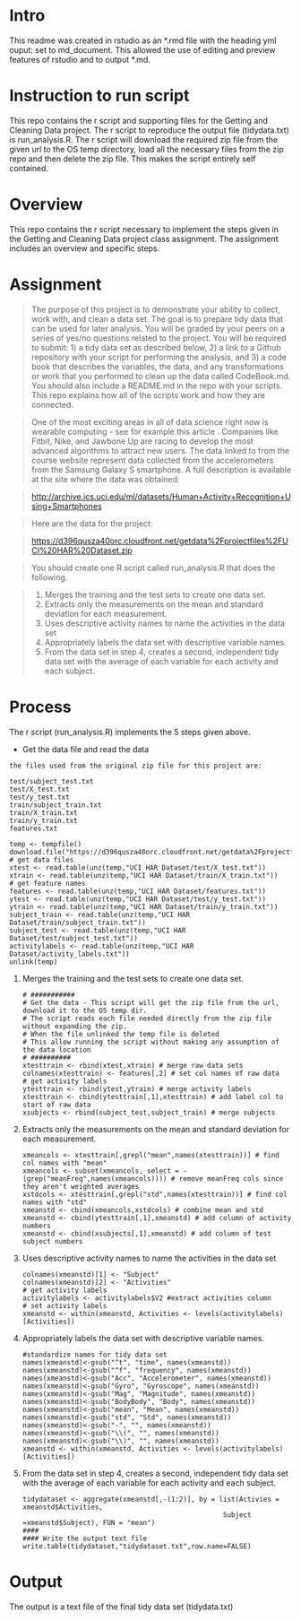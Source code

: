 Intro
=====

This readme was created in rstudio as an *.rmd file with the heading yml
ouput: set to md\_document. This allowed the use of editing and preview
features of rstudio and to output *.md.

Instruction to run script
=========================

This repo contains the r script and supporting files for the Getting and
Cleaning Data project. The r script to reproduce the output file
(tidydata.txt) is run\_analysis.R. The r script will download the
required zip file from the given url to the OS temp directory, load all
the necessary files from the zip repo and then delete the zip file. This
makes the script entirely self contained.

Overview
========

This repo contains the r script necessary to implement the steps given
in the Getting and Cleaning Data project class assignment. The
assignment includes an overview and specific steps.

Assignment
==========

> The purpose of this project is to demonstrate your ability to collect,
> work with, and clean a data set. The goal is to prepare tidy data that
> can be used for later analysis. You will be graded by your peers on a
> series of yes/no questions related to the project. You will be
> required to submit: 1) a tidy data set as described below, 2) a link
> to a Github repository with your script for performing the analysis,
> and 3) a code book that describes the variables, the data, and any
> transformations or work that you performed to clean up the data called
> CodeBook.md. You should also include a README.md in the repo with your
> scripts. This repo explains how all of the scripts work and how they
> are connected.

> One of the most exciting areas in all of data science right now is
> wearable computing - see for example this article . Companies like
> Fitbit, Nike, and Jawbone Up are racing to develop the most advanced
> algorithms to attract new users. The data linked to from the course
> website represent data collected from the accelerometers from the
> Samsung Galaxy S smartphone. A full description is available at the
> site where the data was obtained:

> <http://archive.ics.uci.edu/ml/datasets/Human+Activity+Recognition+Using+Smartphones>

> Here are the data for the project:

> <https://d396qusza40orc.cloudfront.net/getdata%2Fprojectfiles%2FUCI%20HAR%20Dataset.zip>

> You should create one R script called run\_analysis.R that does the
> following.

> 1.  Merges the training and the test sets to create one data set.
> 2.  Extracts only the measurements on the mean and standard deviation
>     for each measurement.
> 3.  Uses descriptive activity names to name the activities in the data
>     set
> 4.  Appropriately labels the data set with descriptive variable names.
> 5.  From the data set in step 4, creates a second, independent tidy
>     data set with the average of each variable for each activity and
>     each subject.

Process
=======

The r script (run\_analysis.R) implements the 5 steps given above.

-   Get the data file and read the data

<!-- -->

    the files used from the original zip file for this project are:

    test/subject_test.txt
    test/X_test.txt
    test/y_test.txt
    train/subject_train.txt
    train/X_train.txt
    train/y_train.txt
    features.txt

    temp <- tempfile()
    download.file("https://d396qusza40orc.cloudfront.net/getdata%2Fprojectfiles%2FUCI%20HAR%20Dataset.zip",temp)
    # get data files
    xtest <- read.table(unz(temp,"UCI HAR Dataset/test/X_test.txt"))
    xtrain <- read.table(unz(temp,"UCI HAR Dataset/train/X_train.txt"))
    # get feature names
    features <- read.table(unz(temp,"UCI HAR Dataset/features.txt"))
    ytest <- read.table(unz(temp,"UCI HAR Dataset/test/y_test.txt"))
    ytrain <- read.table(unz(temp,"UCI HAR Dataset/train/y_train.txt"))
    subject_train <- read.table(unz(temp,"UCI HAR Dataset/train/subject_train.txt"))
    subject_test <- read.table(unz(temp,"UCI HAR Dataset/test/subject_test.txt"))
    activitylabels <- read.table(unz(temp,"UCI HAR Dataset/activity_labels.txt"))
    unlink(temp)

1.  Merges the training and the test sets to create one data set.

        # ###########
        # Get the data - This script will get the zip file from the url, download it to the OS temp dir.
        # The script reads each file needed directly from the zip file without expanding the zip.
        # When the file unlinked the temp file is deleted
        # This allow running the script without making any assumption of the data location
        # ##########
        xtesttrain <- rbind(xtest,xtrain) # merge raw data sets
        colnames(xtesttrain) <- features[,2] # set col names of raw data
        # get activity labels
        ytesttrain <- rbind(ytest,ytrain) # merge activity labels
        xtesttrain <- cbind(ytesttrain[,1],xtesttrain) # add label col to start of raw data 
        xsubjects <- rbind(subject_test,subject_train) # merge subjects

2.  Extracts only the measurements on the mean and standard deviation
    for each measurement.

        xmeancols <- xtesttrain[,grepl("mean",names(xtesttrain))] # find col names with "mean"
        xmeancols <- subset(xmeancols, select = -(grep("meanFreq",names(xmeancols)))) # remove meanFreq cols since they aren't weighted averages
        xstdcols <- xtesttrain[,grepl("std",names(xtesttrain))] # find col names with "std"
        xmeanstd <- cbind(xmeancols,xstdcols) # combine mean and std
        xmeanstd <- cbind(ytesttrain[,1],xmeanstd) # add column of activity numbers
        xmeanstd <- cbind(xsubjects[,1],xmeanstd) # add column of test subject numbers

3.  Uses descriptive activity names to name the activities in the data
    set

        colnames(xmeanstd)[1] <- "Subject"
        colnames(xmeanstd)[2] <- "Activities"
        # get activity labels
        activitylabels <- activitylabels$V2 #extract activities column
        # set activity labels 
        xmeanstd <- within(xmeanstd, Activities <- levels(activitylabels)[Activities])

4.  Appropriately labels the data set with descriptive variable names.

        #standardize names for tidy data set
        names(xmeanstd)<-gsub("^t", "time", names(xmeanstd))
        names(xmeanstd)<-gsub("^f", "frequency", names(xmeanstd))
        names(xmeanstd)<-gsub("Acc", "Accelerometer", names(xmeanstd))
        names(xmeanstd)<-gsub("Gyro", "Gyroscope", names(xmeanstd))
        names(xmeanstd)<-gsub("Mag", "Magnitude", names(xmeanstd))
        names(xmeanstd)<-gsub("BodyBody", "Body", names(xmeanstd))
        names(xmeanstd)<-gsub("mean", "Mean", names(xmeanstd))
        names(xmeanstd)<-gsub("std", "Std", names(xmeanstd))
        names(xmeanstd)<-gsub("-", "", names(xmeanstd))
        names(xmeanstd)<-gsub("\\(", "", names(xmeanstd))
        names(xmeanstd)<-gsub("\\)", "", names(xmeanstd))
        xmeanstd <- within(xmeanstd, Activities <- levels(activitylabels)[Activities])

5.  From the data set in step 4, creates a second, independent tidy data
    set with the average of each variable for each activity and each
    subject.

        tidydataset <- aggregate(xmeanstd[,-(1:2)], by = list(Activies = xmeanstd$Activities,
                                                          Subject =xmeanstd$Subject), FUN = "mean")
        ####
        #### Write the output text file
        write.table(tidydataset,"tidydataset.txt",row.name=FALSE)

Output
======

The output is a text file of the final tidy data set (tidydata.txt)
